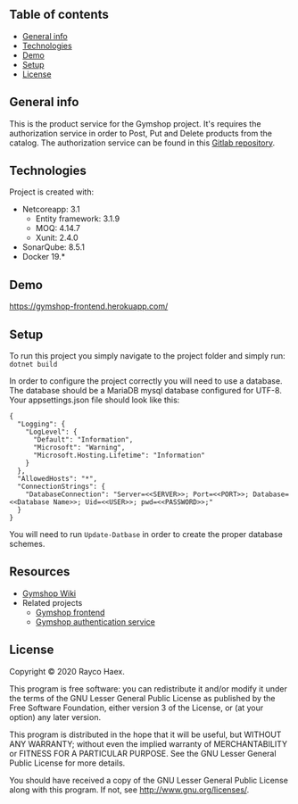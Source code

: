 ## Table of contents
* [General info](#general-info)
* [Technologies](#technologies)
* [Demo](#demo)
* [Setup](#setup)
* [License](#License)

## General info
This is the product service for the Gymshop project. It's requires the authorization service in order to Post, Put and Delete products from the catalog. The authorization service can be found in this <a href="#">Gitlab repository</a>.
	
## Technologies
Project is created with:
* Netcoreapp: 3.1
    * Entity framework: 3.1.9
    * MOQ: 4.14.7
    * Xunit: 2.4.0
* SonarQube: 8.5.1
* Docker 19.*

## Demo
https://gymshop-frontend.herokuapp.com/
	
## Setup
To run this project you simply navigate to the project folder and simply run: `dotnet build`

In order to configure the project correctly you will need to use a database. 
The database should be a MariaDB mysql database configured for UTF-8.
Your appsettings.json file should look like this:
```
{
  "Logging": {
    "LogLevel": {
      "Default": "Information",
      "Microsoft": "Warning",
      "Microsoft.Hosting.Lifetime": "Information"
    }
  },
  "AllowedHosts": "*",
  "ConnectionStrings": {
    "DatabaseConnection": "Server=<<SERVER>>; Port=<<PORT>>; Database=<<Database Name>>; Uid=<<USER>>; pwd=<<PASSWORD>>;"
  }
}
```
You will need to run `Update-Datbase` in order to create the proper database schemes.

## Resources
* [Gymshop Wiki](#)
* Related projects
    * [Gymshop frontend](#)
    * [Gymshop authentication service](#)

## License
Copyright © 2020 Rayco Haex.

This program is free software: you can redistribute it and/or modify it under the terms of the GNU Lesser General Public License as published by the Free Software Foundation, either version 3 of the License, or (at your option) any later version.

This program is distributed in the hope that it will be useful, but WITHOUT ANY WARRANTY; without even the implied warranty of MERCHANTABILITY or FITNESS FOR A PARTICULAR PURPOSE. See the GNU Lesser General Public License for more details.

You should have received a copy of the GNU Lesser General Public License along with this program. If not, see http://www.gnu.org/licenses/.

